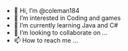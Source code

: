 - 👋 Hi, I’m @coleman184
- 👀 I’m interested in Coding and games
- 🌱 I’m currently learning Java and C#
- 💞️ I’m looking to collaborate on ...
- 📫 How to reach me ...

<!---
coleman184/coleman184 is a ✨ special ✨ repository because its `README.md` (this file) appears on your GitHub profile.
You can click the Preview link to take a look at your changes.
--->
